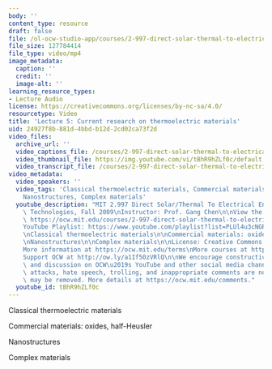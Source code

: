 ```yaml
---
body: ''
content_type: resource
draft: false
file: /ol-ocw-studio-app/courses/2-997-direct-solar-thermal-to-electrical-energy-conversion-technologies-fall-2009/mit2_997f09_lec05_360p_16_9.mp4
file_size: 127784414
file_type: video/mp4
image_metadata:
  caption: ''
  credit: ''
  image-alt: ''
learning_resource_types:
- Lecture Audio
license: https://creativecommons.org/licenses/by-nc-sa/4.0/
resourcetype: Video
title: 'Lecture 5: Current research on thermoelectric materials'
uid: 24927f8b-881d-4bbd-b12d-2cd02ca73f2d
video_files:
  archive_url: ''
  video_captions_file: /courses/2-997-direct-solar-thermal-to-electrical-energy-conversion-technologies-fall-2009/1NXDzzn8mphZgv7FlInS057GyWX2Ly0u6_transcript.webvtt
  video_thumbnail_file: https://img.youtube.com/vi/tBhR9hZLf0c/default.jpg
  video_transcript_file: /courses/2-997-direct-solar-thermal-to-electrical-energy-conversion-technologies-fall-2009/1NXDzzn8mphZgv7FlInS057GyWX2Ly0u6_transcript.pdf
video_metadata:
  video_speakers: ''
  video_tags: 'Classical thermoelectric materials, Commercial materials: oxides, half-Heusler,
    Nanostructures, Complex materials'
  youtube_description: "MIT 2.997 Direct Solar/Thermal To Electrical Energy Conversion\
    \ Technologies, Fall 2009\nInstructor: Prof. Gang Chen\n\nView the complete course:\
    \ https://ocw.mit.edu/courses/2-997-direct-solar-thermal-to-electrical-energy-conversion-technologies-fall-2009/\n\
    YouTube Playlist: https://www.youtube.com/playlist?list=PLUl4u3cNGP62sv7_wYRKqvf1HsL4p54Kj\n\
    \nClassical thermoelectric materials\n\nCommercial materials: oxides, half-Heusler\n\
    \nNanostructures\n\nComplex materials\n\nLicense: Creative Commons BY-NC-SA\n\
    More information at https://ocw.mit.edu/terms\nMore courses at https://ocw.mit.edu\n\
    Support OCW at http://ow.ly/a1If50zVRlQ\n\nWe encourage constructive comments\
    \ and discussion on OCW\u2019s YouTube and other social media channels. Personal\
    \ attacks, hate speech, trolling, and inappropriate comments are not allowed and\
    \ may be removed. More details at https://ocw.mit.edu/comments."
  youtube_id: tBhR9hZLf0c
---
```

Classical thermoelectric materials

Commercial materials: oxides, half-Heusler

Nanostructures

Complex materials